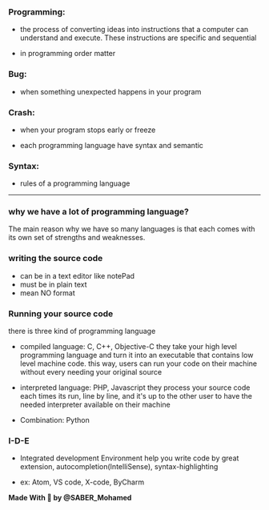 ### Programming:

- the process of converting ideas into instructions that a computer can understand and execute.
  These instructions are specific and sequential

- in programming order matter

### Bug:

- when something unexpected happens in your program

### Crash:

- when your program stops early or freeze

- each programming language have syntax and semantic

### Syntax:

- rules of a programming language

---

### why we have a lot of programming language?

The main reason why we have so many languages is that each comes with its own set of strengths and weaknesses.

### writing the source code

- can be in a text editor like notePad
- must be in plain text
- mean NO format

### Running your source code

there is three kind of programming language

- compiled language: C, C++, Objective-C
  they take your high level programming language and turn it into an executable that contains low level machine code. this way, users can run your code on their machine without every needing your original source

- interpreted language: PHP, Javascript
  they process your source code each times its run, line by line, and it's up to the other user to have the needed interpreter available on their machine

- Combination: Python

### I-D-E

- Integrated development Environment
  help you write code by great extension, autocompletion(IntelliSense), syntax-highlighting

- ex:
  Atom, VS code, X-code, ByCharm

**Made With 💛 by @SABER_Mohamed**
